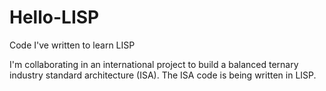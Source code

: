 # Hello-LISP
Code I've written to learn LISP

I'm collaborating in an international project to build a balanced ternary industry standard architecture (ISA). The ISA code is being written in LISP.
